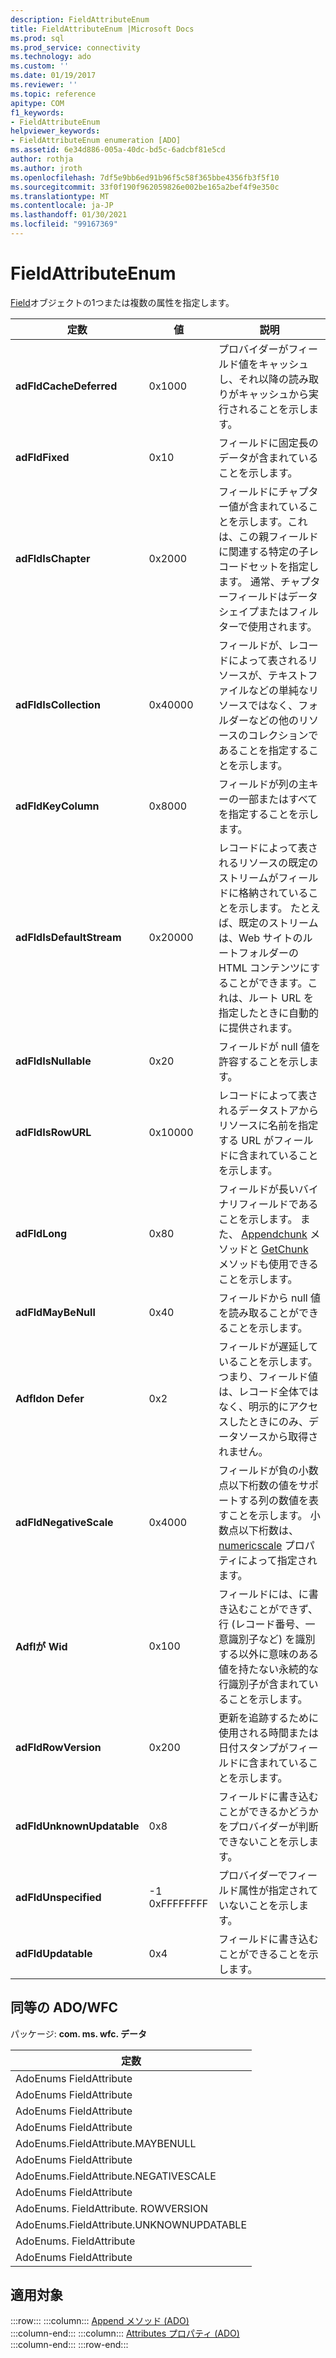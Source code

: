 ```yaml
---
description: FieldAttributeEnum
title: FieldAttributeEnum |Microsoft Docs
ms.prod: sql
ms.prod_service: connectivity
ms.technology: ado
ms.custom: ''
ms.date: 01/19/2017
ms.reviewer: ''
ms.topic: reference
apitype: COM
f1_keywords:
- FieldAttributeEnum
helpviewer_keywords:
- FieldAttributeEnum enumeration [ADO]
ms.assetid: 6e34d886-005a-40dc-bd5c-6adcbf81e5cd
author: rothja
ms.author: jroth
ms.openlocfilehash: 7df5e9bb6ed91b96f5c58f365bbe4356fb3f5f10
ms.sourcegitcommit: 33f0f190f962059826e002be165a2bef4f9e350c
ms.translationtype: MT
ms.contentlocale: ja-JP
ms.lasthandoff: 01/30/2021
ms.locfileid: "99167369"
---
```

# <a name="fieldattributeenum"></a>FieldAttributeEnum
[Field](../../../ado/reference/ado-api/field-object.md)オブジェクトの1つまたは複数の属性を指定します。  
  
|定数|値|説明|  
|--------------|-----------|-----------------|  
|**adFldCacheDeferred**|0x1000|プロバイダーがフィールド値をキャッシュし、それ以降の読み取りがキャッシュから実行されることを示します。|  
|**adFldFixed**|0x10|フィールドに固定長のデータが含まれていることを示します。|  
|**adFldIsChapter**|0x2000|フィールドにチャプター値が含まれていることを示します。これは、この親フィールドに関連する特定の子レコードセットを指定します。 通常、チャプターフィールドはデータシェイプまたはフィルターで使用されます。|  
|**adFldIsCollection**|0x40000|フィールドが、レコードによって表されるリソースが、テキストファイルなどの単純なリソースではなく、フォルダーなどの他のリソースのコレクションであることを指定することを示します。|  
|**adFldKeyColumn**|0x8000|フィールドが列の主キーの一部またはすべてを指定することを示します。|  
|**adFldIsDefaultStream**|0x20000|レコードによって表されるリソースの既定のストリームがフィールドに格納されていることを示します。 たとえば、既定のストリームは、Web サイトのルートフォルダーの HTML コンテンツにすることができます。これは、ルート URL を指定したときに自動的に提供されます。|  
|**adFldIsNullable**|0x20|フィールドが null 値を許容することを示します。|  
|**adFldIsRowURL**|0x10000|レコードによって表されるデータストアからリソースに名前を指定する URL がフィールドに含まれていることを示します。|  
|**adFldLong**|0x80|フィールドが長いバイナリフィールドであることを示します。 また、 [Appendchunk](../../../ado/reference/ado-api/appendchunk-method-ado.md) メソッドと [GetChunk](../../../ado/reference/ado-api/getchunk-method-ado.md) メソッドも使用できることを示します。|  
|**adFldMayBeNull**|0x40|フィールドから null 値を読み取ることができることを示します。|  
|**Adfldon Defer**|0x2|フィールドが遅延していることを示します。つまり、フィールド値は、レコード全体ではなく、明示的にアクセスしたときにのみ、データソースから取得されません。|  
|**adFldNegativeScale**|0x4000|フィールドが負の小数点以下桁数の値をサポートする列の数値を表すことを示します。 小数点以下桁数は、 [numericscale](../../../ado/reference/ado-api/numericscale-property-ado.md) プロパティによって指定されます。|  
|**Adflが Wid**|0x100|フィールドには、に書き込むことができず、行 (レコード番号、一意識別子など) を識別する以外に意味のある値を持たない永続的な行識別子が含まれていることを示します。|  
|**adFldRowVersion**|0x200|更新を追跡するために使用される時間または日付スタンプがフィールドに含まれていることを示します。|  
|**adFldUnknownUpdatable**|0x8|フィールドに書き込むことができるかどうかをプロバイダーが判断できないことを示します。|  
|**adFldUnspecified**|-1 0xFFFFFFFF|プロバイダーでフィールド属性が指定されていないことを示します。|  
|**adFldUpdatable**|0x4|フィールドに書き込むことができることを示します。|  
  
## <a name="adowfc-equivalent"></a>同等の ADO/WFC  
 パッケージ: **com. ms. wfc. データ**  
  
|定数|  
|--------------|  
|AdoEnums FieldAttribute|  
|AdoEnums FieldAttribute|  
|AdoEnums FieldAttribute|  
|AdoEnums FieldAttribute|  
|AdoEnums.FieldAttribute.MAYBENULL|  
|AdoEnums FieldAttribute|  
|AdoEnums.FieldAttribute.NEGATIVESCALE|  
|AdoEnums FieldAttribute|  
|AdoEnums. FieldAttribute. ROWVERSION|  
|AdoEnums.FieldAttribute.UNKNOWNUPDATABLE|  
|AdoEnums. FieldAttribute|  
|AdoEnums FieldAttribute|  
  
## <a name="applies-to"></a>適用対象  

:::row:::
    :::column:::
        [Append メソッド (ADO)](../../../ado/reference/ado-api/append-method-ado.md)  
    :::column-end:::
    :::column:::
        [Attributes プロパティ (ADO)](../../../ado/reference/ado-api/attributes-property-ado.md)  
    :::column-end:::
:::row-end:::
